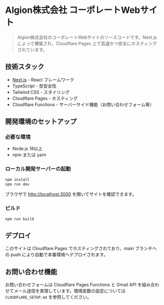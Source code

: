 # Algion株式会社 コーポレートWebサイト

> Algion株式会社のコーポレートWebサイトのソースコードです。Next.js によって構築され、Cloudflare Pages 上で高速かつ安全にホスティングされています。

## 技術スタック

- [Next.js](https://nextjs.org) - React フレームワーク
- TypeScript - 型安全性
- Tailwind CSS - スタイリング
- Cloudflare Pages - ホスティング
- Cloudflare Functions - サーバーサイド機能（お問い合わせフォーム等）

## 開発環境のセットアップ

### 必要な環境

- Node.js 18以上
- npm または yarn

### ローカル開発サーバーの起動

```bash
npm install
npm run dev
```

ブラウザで [http://localhost:3000](http://localhost:3000) を開いてサイトを確認できます。

### ビルド

```bash
npm run build
```

## デプロイ

このサイトは Cloudflare Pages でホスティングされており、main ブランチへの push により自動で本番環境へデプロイされます。

## お問い合わせ機能

お問い合わせフォームは Cloudflare Pages Functions と Gmail API を組み合わせてメール送信を実現しています。環境変数の設定については `CLOUDFLARE_SETUP.md` を参照してください。

